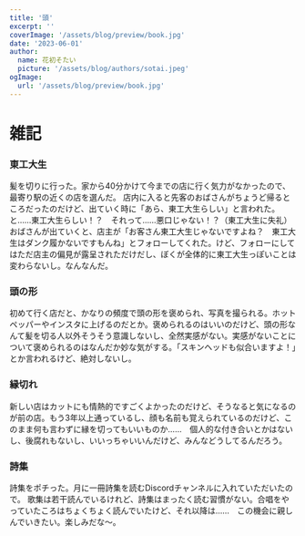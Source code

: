 ```yaml
---
title: '頭'
excerpt: ''
coverImage: '/assets/blog/preview/book.jpg'
date: '2023-06-01'
author:
  name: 花初そたい
  picture: '/assets/blog/authors/sotai.jpeg'
ogImage:
  url: '/assets/blog/preview/book.jpg'
---
```

# 雑記
### 東工大生
髪を切りに行った。家から40分かけて今までの店に行く気力がなかったので、最寄り駅の近くの店を選んだ。
店内に入ると先客のおばさんがちょうど帰るところだったのだけど、出ていく時に「あら、東工大生らしい」と言われた。と……東工大生らしい！？　それって……悪口じゃない！？（東工大生に失礼）
おばさんが出ていくと、店主が「お客さん東工大生じゃないですよね？　東工大生はダンク履かないですもんね」とフォローしてくれた。けど、フォローにしてはただ店主の偏見が露呈されただけだし、ぼくが全体的に東工大生っぽいことは変わらないし。なんなんだ。

### 頭の形
初めて行く店だと、かなりの頻度で頭の形を褒められ、写真を撮られる。ホットペッパーやインスタに上げるのだとか。褒められるのはいいのだけど、頭の形なんて髪を切る人以外そうそう意識しないし、全然実感がない。実感がないことについて褒められるのはなんだか妙な気がする。「スキンヘッドも似合いますよ！」とか言われるけど、絶対しないし。

### 縁切れ
新しい店はカットにも情熱的ですごくよかったのだけど、そうなると気になるのが前の店。もう3年以上通っているし、顔も名前も覚えられているのだけど、このまま何も言わずに縁を切ってもいいものか……　個人的な付き合いとかはないし、後腐れもないし、いいっちゃいいんだけど、みんなどうしてるんだろう。

### 詩集
詩集をポチった。月に一冊詩集を読むDiscordチャンネルに入れていただいたので。
歌集は若干読んでいるけれど、詩集はまったく読む習慣がない。合唱をやっていたころはちょくちょく読んでいたけど、それ以降は……　この機会に親しんでいきたい。楽しみだな～。